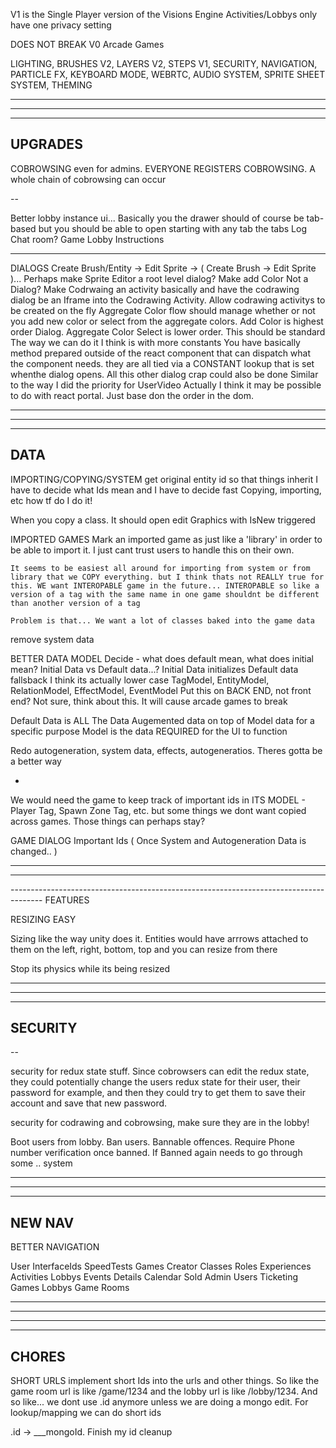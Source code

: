 V1 is the Single Player version of the Visions Engine
  Activities/Lobbys only have one privacy setting

DOES NOT BREAK V0 Arcade Games

LIGHTING, BRUSHES V2, LAYERS V2, STEPS V1, SECURITY, NAVIGATION, PARTICLE FX, KEYBOARD MODE, WEBRTC, AUDIO SYSTEM, SPRITE SHEET SYSTEM, THEMING

--------------------------------------------------------------------------------------
--------------------------------------------------------------------------------------
--------------------------------------------------------------------------------------
UPGRADES
--------------------------------------------------------------------------------------

COBROWSING even for admins. EVERYONE REGISTERS COBROWSING. A whole chain of cobrowsing can occur

--

Better lobby instance ui... Basically you the drawer should of course be tab-based but you should be able to open starting with any tab
 the tabs
  Log
  Chat room?
  Game
  Lobby 
  Instructions

---

DIALOGS
  Create Brush/Entity -> Edit Sprite -> ( Create Brush -> Edit Sprite )...
    Perhaps make Sprite Editor a root level dialog?
  Make add Color Not a Dialog?
  Make Codrwaing an activity basically and have the codrawing dialog be an Iframe into the Codrawing Activity. Allow codrawing activitys to be created on the fly
  Aggregate Color flow should manage whether or not you add new color or select from the aggregate colors. Add Color is highest order Dialog. Aggregate Color Select is lower order. This should be standard
The way we can do it I think is with more constants
  You have basically method prepared outside of the react component that can dispatch what the component needs. they are all tied via a CONSTANT lookup that is set whenthe dialog opens. All this other dialog crap could also be done
Similar to the way I did the priority for UserVideo
Actually I think it may be possible to do with react portal. Just base don the order in the dom.

--------------------------------------------------------------------------------------
--------------------------------------------------------------------------------------
--------------------------------------------------------------------------------------
DATA
--------------------------------------------------------------------------------------

IMPORTING/COPYING/SYSTEM
  get original entity id so that things inherit
  I have to decide what Ids mean and I have to decide fast
  Copying, importing, etc how tf do I do it!

  When you copy a class. It should open edit Graphics with IsNew triggered

  IMPORTED GAMES
    Mark an imported game as just like a 'library' in order to be able to import it. I just cant trust users to handle this on their own. 

    It seems to be easiest all around for importing from system or from library that we COPY everything. but I think thats not REALLY true for this. WE want INTEROPABLE game in the future... INTEROPABLE so like a version of a tag with the same name in one game shouldnt be different than another version of a tag

    Problem is that... We want a lot of classes baked into the game data 

  remove system data

BETTER DATA MODEL
  Decide - what does default mean, what does initial mean?
    Initial Data vs Default data...?
    Initial Data initializes
    Default data fallsback
    I think its actually lower case TagModel, EntityModel, RelationModel, EffectModel, EventModel
  Put this on BACK END, not front end? Not sure, think about this. It will cause arcade games to break

Default Data is ALL The Data
Augemented data on top of Model data for a specific purpose
Model is the data REQUIRED for the UI to function

Redo autogeneration, system data, effects, autogeneratios. Theres gotta be a better way

-

  We would need the game to keep track of important ids in ITS MODEL - Player Tag, Spawn Zone Tag, etc. but some things we dont want copied across games. Those things can perhaps stay?

  GAME DIALOG
    Important Ids ( Once System and Autogeneration Data is changed.. )



-----
-------------------------------------------------------------------------------------
--------------------------------------------------------------------------------------  FEATURES

RESIZING EASY

Sizing like the way unity does it. Entities would have arrrows attached to them on the left, right, bottom, top and you can resize from there

Stop its physics while its being resized

--------------------------------------------------------------------------------------
--------------------------------------------------------------------------------------
--------------------------------------------------------------------------------------
SECURITY
--------------------------------------------------------------------------------------

--

security for redux state stuff. Since cobrowsers can edit the redux state, they could potentially change the users redux state for their user, their password for example, and then they could try to get them to save their account and save that new password.

security for codrawing and cobrowsing, make sure they are in the lobby!

Boot users from lobby. Ban users. Bannable offences. Require Phone number verification once banned. If Banned again needs to go through some .. system

--------------------------------------------------------------------------------------
--------------------------------------------------------------------------------------
--------------------------------------------------------------------------------------
NEW NAV
--------------------------------------------------------------------------------------

BETTER NAVIGATION

User
  InterfaceIds
  SpeedTests
  Games
Creator
  Classes
  Roles
  Experiences
    Activities
    Lobbys
Events
  Details
  Calendar
  Sold
Admin
  Users
  Ticketing
  Games
  Lobbys
  Game Rooms

---

--------------------------------------------------------------------------------------
--------------------------------------------------------------------------------------
--------------------------------------------------------------------------------------
CHORES
--------------------------------------------------------------------------------------

SHORT URLS
  implement short Ids into the urls and other things. So like the game room url is like /game/1234 and the lobby url is like /lobby/1234. And so like... we dont use .id anymore unless we are doing a mongo edit. For lookup/mapping we can do short ids

.id -> ___mongoId. Finish my id cleanup

